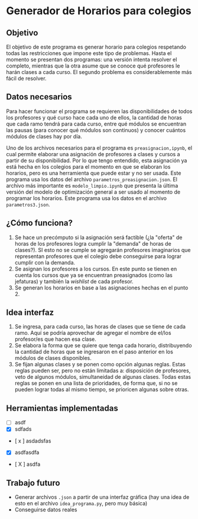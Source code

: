 # Generador de Horarios para colegios

## Objetivo
El objetivo de este programa es generar horario para colegios respetando todas las restricciones que impone este tipo de problemas. Hasta el momento se presentan dos programas: una versión intenta resolver el completo, mientras que la otra asume que se conoce qué profesores le harán clases a cada curso. El segundo problema es considerablemente más fácil de resolver.

## Datos necesarios
Para hacer funcionar el programa se requieren las disponibilidades de todos los profesores y qué curso hace cada uno de ellos, la cantidad de horas que cada ramo tendrá para cada curso, entre qué módulos se encuentran las pausas (para conocer qué módulos son continuos) y conocer cuántos módulos de clases hay por día.

Uno de los archivos necesarios para el programa es `preasignacion,ipynb`, el cual permite elaborar una asignación de profesores a clases y cursos a partir de su disponibilidad. Por lo que tengo entendido, esta asignación ya está hecha en los colegios para el momento en que se elaboran los horarios, pero es una herramienta que puede estar y no ser usada. Este programa usa los datos del archivo `parametros_preasignacion.json`.
El archivo más importante es `modelo_limpio.ipynb` que presenta la última versión del modelo de optimización general a ser usado al momento de programar los horarios. Este programa usa los datos en el archivo `parametros3.json`. 

## ¿Cómo funciona?
1. Se hace un precómputo si la asignación será factible (¿la "oferta" de horas de los profesores logra cumplir la "demanda" de horas de clases?). SI esto no se cumple se agregarán profesores imaginarios que representan profesores que el colegio debe conseguirse para lograr cumplir con la demanda.
2. Se asignan los profesores a los cursos. En este punto se tienen en cuenta los cursos que ya se encuentran preasignados (como las jefaturas) y también la *wishlist* de cada profesor.
3. Se generan los horarios en base a las asignaciones hechas en el punto 2.

## Idea interfaz
1. Se ingresa, para cada curso, las horas de clases que se tiene de cada ramo. Aquí se podría aprovechar de agregar el nombre de el/los profesor/es que hacen esa clase.
2. Se elabora la forma que se quiere que tenga cada horario, distribuyendo la cantidad de horas que se ingresaron en el paso anterior en los módulos de clases disponibles.
3. Se fijan algunas clases y se ponen como opción algunas reglas. Estas reglas pueden ser, pero no están limitadas a: disposición de profesores, veto de algunos módulos, simultaneidad de algunas clases. Todas estas reglas se ponen en una lista de prioridades, de forma que, si no se pueden lograr todas al mismo tiempo, se prioricen algunas sobre otras.

## Herramientas implementadas
- [ ] asdf
- [x] sdfads
- [ x ] asdadsfas
- [X] asdfasdfa
- [ X ] asdfa


## Trabajo futuro
- Generar archivos `.json` a partir de una interfaz gráfica (hay una idea de esto en el archivo `idea_programa.py`, pero muy básica)
- Conseguirse datos reales